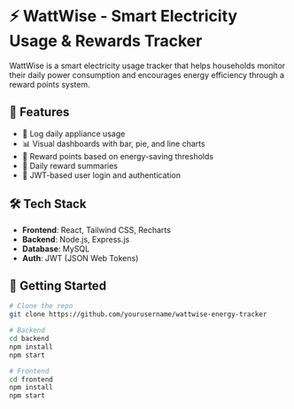 # ⚡ WattWise - Smart Electricity Usage & Rewards Tracker

WattWise is a smart electricity usage tracker that helps households monitor their daily power consumption and encourages energy efficiency through a reward points system.

## 🌟 Features

- 🔌 Log daily appliance usage
- 📊 Visual dashboards with bar, pie, and line charts
- 🎯 Reward points based on energy-saving thresholds
- 📅 Daily reward summaries
- 🔐 JWT-based user login and authentication

## 🛠️ Tech Stack

- **Frontend**: React, Tailwind CSS, Recharts
- **Backend**: Node.js, Express.js
- **Database**: MySQL
- **Auth**: JWT (JSON Web Tokens)

## 🚀 Getting Started

```bash
# Clone the repo
git clone https://github.com/yourusername/wattwise-energy-tracker

# Backend
cd backend
npm install
npm start

# Frontend
cd frontend
npm install
npm start
